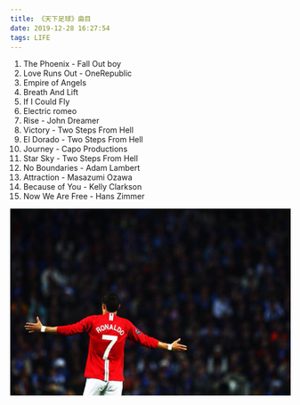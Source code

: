```yaml
---
title: 《天下足球》曲目
date: 2019-12-28 16:27:54
tags: LIFE
---
```

1. The Phoenix - Fall Out boy
2. Love Runs Out - OneRepublic
3. Empire of Angels
4. Breath And Lift
5. If I Could Fly
6. Electric romeo
7. Rise - John Dreamer
8. Victory - Two Steps From Hell
9. El Dorado - Two Steps From Hell
10. Journey - Capo Productions
11. Star Sky - Two Steps From Hell
12. No Boundaries - Adam Lambert
13. Attraction - Masazumi Ozawa
14. Because of You - Kelly Clarkson
15. Now We Are Free - Hans Zimmer

![](《天下足球》曲目/Cristiano_Ronaldo.jpeg)
